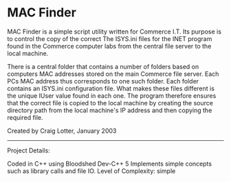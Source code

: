 MAC Finder
==========

MAC Finder is a simple script utility written for Commerce I.T. Its purpose is to control the copy of the correct The ISYS.ini files for the INET program found in the Commerce computer labs from the central file server to the local machine. 

There is a central folder that contains a number of folders based on computers MAC addresses stored on the main Commerce file server. Each PCs MAC address thus corresponds to one such folder. Each folder contains an ISYS.ini configuration file. What makes these files different is the unique IUser value found in each one. The program therefore ensures that the correct file is copied to the local machine by creating the source directory path from the local machine's IP address and then copying the required file.

Created by Craig Lotter, January 2003

*********************************

Project Details:

Coded in C++ using Bloodshed Dev-C++ 5
Implements simple concepts such as library calls and file IO.
Level of Complexity: simple

